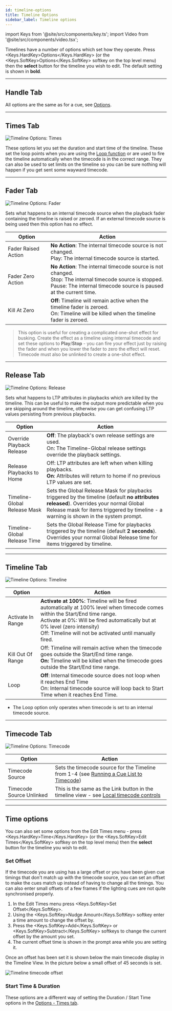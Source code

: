 ```yaml
---
id: timeline-options
title: Timeline Options
sidebar_label: Timeline options
---
```


import Keys from '@site/src/components/key.ts';
import Video from '@site/src/components/video.tsx';

Timelines have a number of options which set how they operate.
Press <Keys.HardKey>Options</Keys.HardKey> (or the <Keys.SoftKey>Options</Keys.SoftKey> softkey on the top level menu) then the **select** button for the timeline you wish to edit.
The default setting is shown in **bold**.

---

## Handle Tab

All options are the same as for a cue, see [Options](../cues/playback-options.md#handle-tab).

---

## Times Tab

![Timeline Options: Times](/docs/images/Timeline-Options-Times.png)

These options let you set the duration and start time of the timeline. These set the loop points when you are using the
[Loop function](../timelines/timeline-options.md#timecode-tab) or are used to fire the timeline automatically when the timecode is in the correct range.
They can also be used to set limits on the timeline so you can be sure nothing will happen if you get sent some wayward timecode.

---

## Fader Tab

![Timeline Options: Fader](/docs/images/Timeline-Options-Fader.png)

Sets what happens to an internal timecode source when the playback fader containing the timeline is raised or zeroed. If an external
timecode source is being used then this option has no effect.

Option              | Action
---|-----
Fader Raised Action | **No Action**: The internal timecode source is not changed.<br/>Play: The internal timecode source is started.
Fader Zero Action   | **No Action**: The internal timecode source is not changed.<br/>Stop: The internal timecode source is stopped. <br/>Pause: The internal timecode source is paused at the current time.
Kill At Zero | **Off:** Timeline will remain active when the timeline fader is zeroed. <br/>On: Timeline will be killed when the timeline fader is zeroed.

> This option is useful for creating a complicated one-shot effect for busking. Create the effect as a timeline using internal timecode and set these options to **Play**/**Stop** - you can fire your effect just by raising the fader and when you lower the fader to zero the effect will reset. Timecode must also be unlinked to create a one-shot effect.

---

## Release Tab

![Timeline Options: Release](/docs/images/Timeline-Options-Release.png)

Sets what happens to LTP attributes in playbacks which are killed by the timeline. This can be useful to make the output
more predictable when you are skipping around the timeline, otherwise you can get confusing LTP values
persisting from previous playbacks.

Option              | Action
---|-----
Override Playback Release | **Off**: The playback's own release settings are used.<br/>On: The Timeline-Global release settings override the playback settings.
Release Playbacks to Home | Off: LTP attributes are left when when killing playbacks.<br/>**On**: Attributes will return to home if no previous LTP values are set.
Timeline-Global Release Mask | Sets the Global Release Mask for playbacks triggered by the timeline (default **no attributes released**). Overrides your normal Global Release mask for items triggered by timeline - a warning is shown in the system prompt.
Timeline-Global Release Time | Sets the Global Release Time for playbacks triggered by the timeline (default **2 seconds**).  Overrides your normal Global Release time for items triggered by timeline.

---

## Timeline Tab

![Timeline Options: Timeline](/docs/images/Timeline-Options-Timeline.png)

Option              | Action
---|-----
Activate In Range | **Activate at 100%**: Timeline will be fired automatically at 100% level when timecode comes within the Start/End time range.<br/>Activate at 0%: Will be fired automatically but at 0% level (zero intensity)<br/>Off: Timeline will not be activated until manually fired.
Kill Out Of Range | Off: Timeline will remain active when the timecode goes outside the Start/End time range. <br/>**On:** Timeline will be killed when the timecode goes outside the Start/End time range.
Loop | **Off**: Internal timecode source does not loop when it reaches End Time<br/>On: Internal timecode source will loop back to Start Time when it reaches End Time.

- The Loop option only operates when timecode is set to an internal timecode source.

---


## Timecode Tab

![Timeline Options: Timecode](/docs/images/Timeline-Options-Timecode.png)

Option              | Action
---|-----
Timecode Source | Sets the timecode source for the Timeline from 1-4 (see [Running a Cue List to Timecode](../cue-lists/cue-list-timing#running-a-cue-list-to-timecode))
Timecode Source Unlinked | This is the same as the Link button in the timeline view - see [Local timecode controls](../timelines.md#local-timecode-controls)


---

## Time options

You can also set some options from the Edit Times menu - press <Keys.HardKey>Time</Keys.HardKey> (or the <Keys.SoftKey>Edit Times</Keys.SoftKey> softkey on the top level menu) then the **select** button for the timeline you wish to edit.

### Set Offset

If the timecode you are using has a large offset or you have been given cue timings that don't match up
with the timecode source, you can set an offset to make the cues match up instead of having to change
all the timings. You can also enter small offsets of a few frames if the lighting cues are not quite synchronised properly.

1. In the Edit Times menu press <Keys.SoftKey>Set Offset</Keys.SoftKey>.
2. Using the <Keys.SoftKey>Nudge Amount</Keys.SoftKey> softkey enter a time amount to change the offset by.
3. Press the <Keys.SoftKey>Add</Keys.SoftKey> or <Keys.SoftKey>Subtract</Keys.SoftKey> softkeys to change the current offset by the amount you set.
4. The current offset time is shown in the prompt area while you are setting it.

Once an offset has been set it is shown below the main timecode display in the Timeline View. In the
picture below a small offset of 45 seconds is set.

![Timeline timecode offset](/docs/images/Timeline-Offset.png)


### Start Time & Duration

These options are a different way of setting the Duration / Start Time options in the [Options - Times tab](../timelines/timeline-options.md#times-tab).
